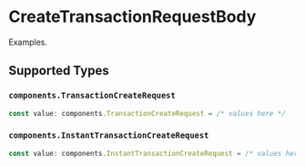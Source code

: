 # CreateTransactionRequestBody

Examples.


## Supported Types

### `components.TransactionCreateRequest`

```typescript
const value: components.TransactionCreateRequest = /* values here */
```

### `components.InstantTransactionCreateRequest`

```typescript
const value: components.InstantTransactionCreateRequest = /* values here */
```


